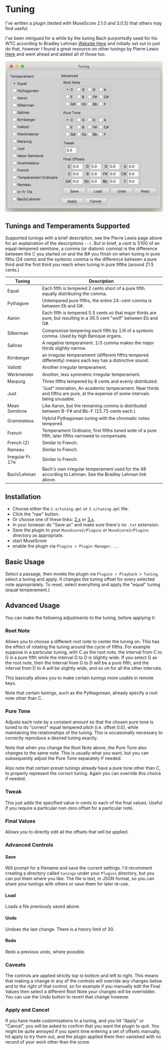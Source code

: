 # Tuning

I've written a plugin (tested with MuseScore 2.1.0 and 3.0.5) that others may find useful.

I've been intrigued for a while by the tuning Bach purportedly used
for his WTC according to Bradley Lehman [Website Here](http://www.larips.com)
and initially set out to just do that,
however I found a great resource on other tunings by Pierre Lewis
[Here](http://leware.net/temper/temper.htm) and went ahead and added
all of those too.

![Tuning Pop Up](https://raw.githubusercontent.com/billhails/MuseScore-plugins/master/images/Tuning.png)

## Tunings and Temperaments Supported

Supported tunings with a brief description, see the Pierre Lewis
page above for an explaination of the descriptions `:-)`.  But in
brief, a cent is 1/100 of an equal-tempered semitone, a comma (or
diatonic comma) is the difference between the C you started on and
the B# you finish on when tuning in pure fiths (24 cents) and the
syntonic comma is the difference between a pure third and the first
third you reach when tuning in pure fifths (around 21.5 cents.)

| Tuning | Description |
| ------ | ----------- |
| Equal | Each fifth is tempered 2 cents short of a pure fifth. equally distributing the comma. |
| Pythagore | Untempered pure fifths, the entire 24-cent comma is between Eb and G#. |
| Aaron | Each fifth is tempered 5.5 cents so that major thirds are pure, but resulting in a 36.5 cent "wolf" between Eb and G#. |
| Silberman | Compromise tempering each fifth by 1/6 of a syntonic comma. Used by high Baroque organs. |
| Salinas | A negative temperament. 1/3 comma makes the major thirds slightly narrow. |
| Kirnberger | an irregular temperamemt (different fifths tempered differently) means each key has a distinctive sound. |
| Vallotti | Another irregular temperament. |
| Werkmeister | Another, less symmetric irregular temperament. |
| Marpurg | Three fifths tempered by 8 cents and evenly distributed. |
| Just | "Just" intonation, An academic temperament. Near thirds and fifths are pure, at the expense of some intervals being unusable. |
| Mean Semitone | Like Aaron, but the remaining comma is distributed between B-F# and Bb-F (15.75 cents each.) |
| Grammateus | Hybrid Pythagorean tuning with the chromatic notes tempered. |
| French | Temperament Ordinaire, first fifths tuned wide of a pure fifth, later fifths narrowed to compensate. |
| French (2) | Similar to French. |
| Rameau | Similar to French. |
| Irregular Fr. 17e | Similar to French. |
| Bach/Lehman | Bach's own irregular temperament used for the 48 according to Lehman. See the Bradley Lehman link above. |

## Installation

* Choose either the `2.x/tuning.qml` or `3.x/tuning.qml` file.
* Click the "raw" button.
* Or choose one of these links: [2.x](https://raw.githubusercontent.com/billhails/MuseScore-plugins/master/src/Tuning/2.x/tuning.qml) or [3.x](https://raw.githubusercontent.com/billhails/MuseScore-plugins/master/src/Tuning/3.x/tuning.qml).
* In your browser do "Save as" and make sure there's no `.txt` extension.
* Save the plugin to your `MuseScore2/Plugins` or `MuseScore3/Plugins` directory as appropriate.
* start MuseScore
* enable the plugin via `Plugins > Plugin Manager...`.

## Basic Usage

Select a passage, then invoke the plugin via `Plugins > Playback >
Tuning`, select a tuning and apply. It changes the tuning offset
for every selected note appropriately. To reset, select everything
and apply the "equal" tuning (equal temperament.)

## Advanced Usage

You can make the following adjustments to the tuning, before applying
it:

### Root Note

Allows you to choose a different root note to center the tuning on.
This has the effect of rotating the tuning around the cycle of
fifths. For example suppose in a particular tuning, with C as the
root note, the interval from C to G is a pure fifth while the
interval G to D is slightly wide. If you select G as the root note,
then the interval from G to D will be a pure fifth, and the interval
from D to A will be slightly wide, and so on for all the other
intervals.

This basically allows you to make certain tunings more usable in
remote keys.

Note that certain tunings, such as the Pythagorean, already specify
a root note other than C.

### Pure Tone

Adjusts each note by a constant amount so that the chosen pure tone
is tuned to its "correct" equal tempered pitch (i.e. offset 0.0), while maintaining
the relationships of the tuning. This is occasionally necessary to
correctly reproduce a desired tuning exactly.

Note that when you change the Root Note above, the Pure Tone also
changes to the same note. This is usually what you want, but you
can subsequently adjust the Pure Tone separately if needed.

Also note that certain preset tunings already have a pure tone
other than C, to properly represent the correct tuning. Again
you can override this choice if needed.

### Tweak

This just adds the specified value in cents to each of the final values.
Useful if you require a particular non-zero offset for a particular note.

### Final Values

Allows you to directly edit all the offsets that will be applied.

### Advanced Controls

#### Save

Will prompt for a filename and save the current settings. I'd
recomment creating a directory called `tunings` under your `Plugins`
directory, but you can put them where you like. The file is text,
in JSON format, so you can share your tunings with others or save
them for later re-use.

#### Load

Loads a file previously saved above.

#### Undo

Undoes the last change. There is a hstory limit of 30.

#### Redo

Redo a previous undo, where possible.

### Caveats

The controls are applied strictly top to bottom and left to right.
This means that making a change in any of the controls will override
any changes below and to the right of that control, so for example
if you manually edit the Final Values then select a different
Root Note your changes will be overridden. You can use the
Undo button to revert that change however.

### Apply and Cancel

If you have made customisations to a tuning, and you hit "Apply"
or "Cancel", you will be asked to confirm that you want the plugin to
quit. You might be quite annoyed if you spent time entering a set
of offsets manually, hit apply to try them out, and the plugin
applied them then vanished with no record of your work other than the
score.
